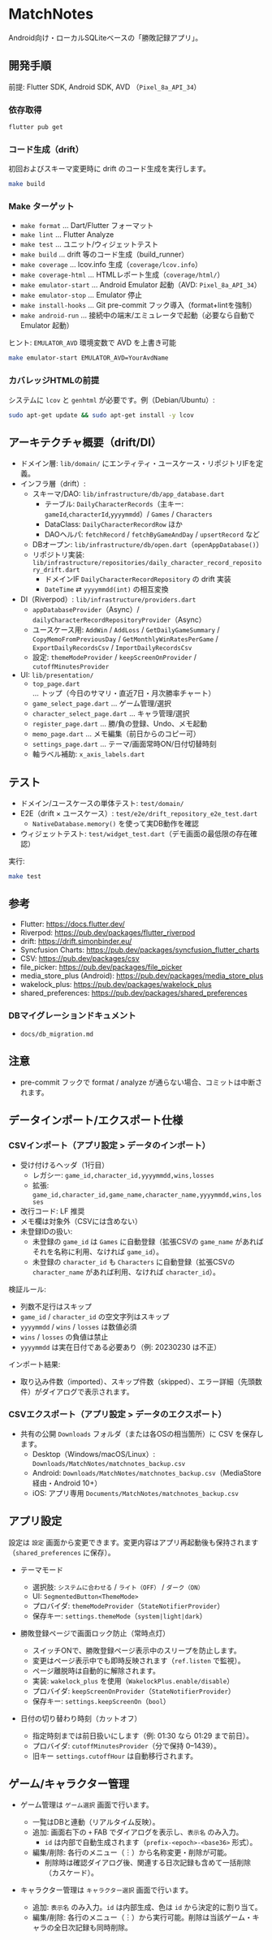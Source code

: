 # MatchNotes

 Android向け・ローカルSQLiteベースの「勝敗記録アプリ」。

## 開発手順

前提: Flutter SDK, Android SDK, AVD （`Pixel_8a_API_34`）

### 依存取得

```bash
flutter pub get
```

### コード生成（drift）

初回およびスキーマ変更時に drift のコード生成を実行します。

```bash
make build
```

### Make ターゲット

- `make format` … Dart/Flutter フォーマット
- `make lint` … Flutter Analyze
- `make test` … ユニット/ウィジェットテスト
- `make build` … drift 等のコード生成（build_runner）
- `make coverage` … lcov.info 生成（`coverage/lcov.info`）
- `make coverage-html` … HTMLレポート生成（`coverage/html/`）
- `make emulator-start` … Android Emulator 起動（AVD: `Pixel_8a_API_34`）
- `make emulator-stop` … Emulator 停止
- `make install-hooks` … Git pre-commit フック導入（format+lintを強制）
- `make android-run` … 接続中の端末/エミュレータで起動（必要なら自動で Emulator 起動）

ヒント: `EMULATOR_AVD` 環境変数で AVD を上書き可能

```bash
make emulator-start EMULATOR_AVD=YourAvdName
```

### カバレッジHTMLの前提

システムに `lcov` と `genhtml` が必要です。例（Debian/Ubuntu）:

```bash
sudo apt-get update && sudo apt-get install -y lcov
```

## アーキテクチャ概要（drift/DI）

- ドメイン層: `lib/domain/` にエンティティ・ユースケース・リポジトリIFを定義。
- インフラ層（drift）:
  - スキーマ/DAO: `lib/infrastructure/db/app_database.dart`
    - テーブル: `DailyCharacterRecords`（主キー: `gameId`,`characterId`,`yyyymmdd`）/ `Games` / `Characters`
    - DataClass: `DailyCharacterRecordRow` ほか
    - DAOヘルパ: `fetchRecord` / `fetchByGameAndDay` / `upsertRecord` など
  - DBオープン: `lib/infrastructure/db/open.dart`（`openAppDatabase()`）
  - リポジトリ実装: `lib/infrastructure/repositories/daily_character_record_repository_drift.dart`
    - ドメインIF `DailyCharacterRecordRepository` の drift 実装
    - `DateTime` ⇄ `yyyymmdd(int)` の相互変換
- DI（Riverpod）: `lib/infrastructure/providers.dart`
  - `appDatabaseProvider`（Async）/ `dailyCharacterRecordRepositoryProvider`（Async）
  - ユースケース用: `AddWin` / `AddLoss` / `GetDailyGameSummary` / `CopyMemoFromPreviousDay` / `GetMonthlyWinRatesPerGame` / `ExportDailyRecordsCsv` / `ImportDailyRecordsCsv`
  - 設定: `themeModeProvider` / `keepScreenOnProvider` / `cutoffMinutesProvider`
- UI: `lib/presentation/`
  - `top_page.dart` … トップ（今日のサマリ・直近7日・月次勝率チャート）
  - `game_select_page.dart` … ゲーム管理/選択
  - `character_select_page.dart` … キャラ管理/選択
  - `register_page.dart` … 勝/負の登録、Undo、メモ起動
  - `memo_page.dart` … メモ編集（前日からのコピー可）
  - `settings_page.dart` … テーマ/画面常時ON/日付切替時刻
  - 軸ラベル補助: `x_axis_labels.dart`

## テスト

- ドメイン/ユースケースの単体テスト: `test/domain/`
- E2E（drift × ユースケース）: `test/e2e/drift_repository_e2e_test.dart`
  - `NativeDatabase.memory()` を使って実DB動作を確認
- ウィジェットテスト: `test/widget_test.dart`（デモ画面の最低限の存在確認）

実行:

```bash
make test
```

## 参考

- Flutter: https://docs.flutter.dev/
- Riverpod: https://pub.dev/packages/flutter_riverpod
- drift: https://drift.simonbinder.eu/
- Syncfusion Charts: https://pub.dev/packages/syncfusion_flutter_charts
- CSV: https://pub.dev/packages/csv
- file_picker: https://pub.dev/packages/file_picker
- media_store_plus (Android): https://pub.dev/packages/media_store_plus
- wakelock_plus: https://pub.dev/packages/wakelock_plus
- shared_preferences: https://pub.dev/packages/shared_preferences

### DBマイグレーションドキュメント

- `docs/db_migration.md`

## 注意

- pre-commit フックで format / analyze が通らない場合、コミットは中断されます。

## データインポート/エクスポート仕様

### CSVインポート（アプリ設定 > データのインポート）

- 受け付けるヘッダ（1行目）
  - レガシー: `game_id,character_id,yyyymmdd,wins,losses`
  - 拡張: `game_id,character_id,game_name,character_name,yyyymmdd,wins,losses`
- 改行コード: LF 推奨
- メモ欄は対象外（CSVには含めない）
- 未登録IDの扱い:
  - 未登録の `game_id` は `Games` に自動登録（拡張CSVの `game_name` があればそれを名称に利用、なければ `game_id`）。
  - 未登録の `character_id` も `Characters` に自動登録（拡張CSVの `character_name` があれば利用、なければ `character_id`）。

検証ルール:

- 列数不足行はスキップ
- `game_id` / `character_id` の空文字列はスキップ
- `yyyymmdd` / `wins` / `losses` は数値必須
- `wins` / `losses` の負値は禁止
- `yyyymmdd` は実在日付である必要あり（例: 20230230 は不正）

インポート結果:

- 取り込み件数（imported）、スキップ件数（skipped）、エラー詳細（先頭数件）がダイアログで表示されます。

### CSVエクスポート（アプリ設定 > データのエクスポート）

- 共有の公開 `Downloads` フォルダ（または各OSの相当箇所）に CSV を保存します。
  - Desktop（Windows/macOS/Linux）: `Downloads/MatchNotes/matchnotes_backup.csv`
  - Android: `Downloads/MatchNotes/matchnotes_backup.csv`（MediaStore 経由・Android 10+）
  - iOS: アプリ専用 `Documents/MatchNotes/matchnotes_backup.csv`

## アプリ設定

設定は `設定` 画面から変更できます。変更内容はアプリ再起動後も保持されます（`shared_preferences` に保存）。

- テーマモード
  - 選択肢: `システムに合わせる` / `ライト（OFF）` / `ダーク（ON）`
  - UI: `SegmentedButton<ThemeMode>`
  - プロバイダ: `themeModeProvider`（`StateNotifierProvider`）
  - 保存キー: `settings.themeMode`（`system|light|dark`）

- 勝敗登録ページで画面ロック防止（常時点灯）
  - スイッチONで、勝敗登録ページ表示中のスリープを防止します。
  - 変更はページ表示中でも即時反映されます（`ref.listen` で監視）。
  - ページ離脱時は自動的に解除されます。
  - 実装: `wakelock_plus` を使用（`WakelockPlus.enable/disable`）
  - プロバイダ: `keepScreenOnProvider`（`StateNotifierProvider`）
  - 保存キー: `settings.keepScreenOn`（`bool`）

- 日付の切り替わり時刻（カットオフ）
  - 指定時刻までは前日扱いにします（例: 01:30 なら 01:29 まで前日）。
  - プロバイダ: `cutoffMinutesProvider`（分で保持 0–1439）。
  - 旧キー `settings.cutoffHour` は自動移行されます。

## ゲーム/キャラクター管理

- ゲーム管理は `ゲーム選択` 画面で行います。
  - 一覧はDBと連動（リアルタイム反映）。
  - 追加: 画面右下の `+` FAB でダイアログを表示し、`表示名` のみ入力。
    - `id` は内部で自動生成されます（`prefix-<epoch>-<base36>` 形式）。
  - 編集/削除: 各行のメニュー（︙）から名称変更・削除が可能。
    - 削除時は確認ダイアログ後、関連する日次記録も含めて一括削除（カスケード）。

- キャラクター管理は `キャラクター選択` 画面で行います。
  - 追加: `表示名` のみ入力。`id` は内部生成、色は `id` から決定的に割り当て。
  - 編集/削除: 各行のメニュー（︙）から実行可能。削除は当該ゲーム・キャラの全日次記録も同時削除。

